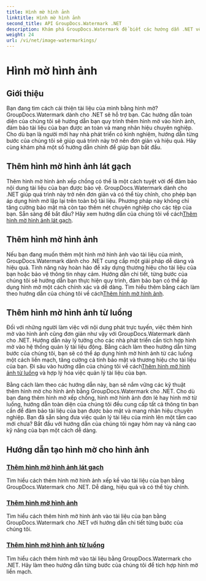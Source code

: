 ```yaml
---
title: Hình mờ hình ảnh
linktitle: Hình mờ hình ảnh
second_title: API GroupDocs.Watermark .NET
description: Khám phá GroupDocs.Watermark để biết các hướng dẫn .NET về cách thêm hình mờ cho hình ảnh. Tìm hiểu các phương pháp từng bước để nâng cao tính bảo mật và thương hiệu cho tài liệu của bạn.
weight: 24
url: /vi/net/image-watermarkings/
---
```


# Hình mờ hình ảnh

## Giới thiệu

Bạn đang tìm cách cải thiện tài liệu của mình bằng hình mờ? GroupDocs.Watermark dành cho .NET sẽ hỗ trợ bạn. Các hướng dẫn toàn diện của chúng tôi sẽ hướng dẫn bạn quy trình thêm hình mờ vào hình ảnh, đảm bảo tài liệu của bạn được an toàn và mang nhãn hiệu chuyên nghiệp. Cho dù bạn là người mới hay nhà phát triển có kinh nghiệm, hướng dẫn từng bước của chúng tôi sẽ giúp quá trình này trở nên đơn giản và hiệu quả. Hãy cùng khám phá một số hướng dẫn chính để giúp bạn bắt đầu.

## Thêm hình mờ hình ảnh lát gạch
Thêm hình mờ hình ảnh xếp chồng có thể là một cách tuyệt vời để đảm bảo nội dung tài liệu của bạn được bảo vệ. GroupDocs.Watermark dành cho .NET giúp quá trình này trở nên đơn giản và có thể tùy chỉnh, cho phép bạn áp dụng hình mờ lặp lại trên toàn bộ tài liệu. Phương pháp này không chỉ tăng cường bảo mật mà còn tạo thêm nét chuyên nghiệp cho các tệp của bạn. Sẵn sàng để bắt đầu? Hãy xem hướng dẫn của chúng tôi về cách[Thêm hình mờ hình ảnh lát gạch](./add-tiled-image-watermark/).

## Thêm hình mờ hình ảnh
 Nếu bạn đang muốn thêm một hình mờ hình ảnh vào tài liệu của mình, GroupDocs.Watermark dành cho .NET cung cấp một giải pháp dễ dàng và hiệu quả. Tính năng này hoàn hảo để xây dựng thương hiệu cho tài liệu của bạn hoặc bảo vệ thông tin nhạy cảm. Hướng dẫn chi tiết, từng bước của chúng tôi sẽ hướng dẫn bạn thực hiện quy trình, đảm bảo bạn có thể áp dụng hình mờ một cách chính xác và dễ dàng. Tìm hiểu thêm bằng cách làm theo hướng dẫn của chúng tôi về cách[Thêm hình mờ hình ảnh](./add-image-watermark/).

## Thêm hình mờ hình ảnh từ luồng
Đối với những người làm việc với nội dung phát trực tuyến, việc thêm hình mờ vào hình ảnh cũng đơn giản như vậy với GroupDocs.Watermark dành cho .NET. Hướng dẫn này lý tưởng cho các nhà phát triển cần tích hợp hình mờ vào hệ thống quản lý tài liệu động. Bằng cách làm theo hướng dẫn từng bước của chúng tôi, bạn sẽ có thể áp dụng hình mờ hình ảnh từ các luồng một cách liền mạch, tăng cường cả tính bảo mật và thương hiệu cho tài liệu của bạn. Đi sâu vào hướng dẫn của chúng tôi về cách[Thêm hình mờ hình ảnh từ luồng](./add-image-watermark-from-stream/) và hợp lý hóa việc quản lý tài liệu của bạn.

Bằng cách làm theo các hướng dẫn này, bạn sẽ nắm vững các kỹ thuật thêm hình mờ cho hình ảnh bằng GroupDocs.Watermark cho .NET. Cho dù bạn đang thêm hình mờ xếp chồng, hình mờ hình ảnh đơn lẻ hay hình mờ từ luồng, hướng dẫn toàn diện của chúng tôi đều cung cấp tất cả thông tin bạn cần để đảm bảo tài liệu của bạn được bảo mật và mang nhãn hiệu chuyên nghiệp. Bạn đã sẵn sàng đưa việc quản lý tài liệu của mình lên một tầm cao mới chưa? Bắt đầu với hướng dẫn của chúng tôi ngay hôm nay và nâng cao kỹ năng của bạn một cách dễ dàng.

## Hướng dẫn tạo hình mờ cho hình ảnh
### [Thêm hình mờ hình ảnh lát gạch](./add-tiled-image-watermark/)
Tìm hiểu cách thêm hình mờ hình ảnh xếp kề vào tài liệu của bạn bằng GroupDocs.Watermark cho .NET. Dễ dàng, hiệu quả và có thể tùy chỉnh.
### [Thêm hình mờ hình ảnh](./add-image-watermark/)
Tìm hiểu cách thêm hình mờ hình ảnh vào tài liệu của bạn bằng GroupDocs.Watermark cho .NET với hướng dẫn chi tiết từng bước của chúng tôi.
### [Thêm hình mờ hình ảnh từ luồng](./add-image-watermark-from-stream/)
Tìm hiểu cách thêm hình mờ vào tài liệu bằng GroupDocs.Watermark cho .NET. Hãy làm theo hướng dẫn từng bước của chúng tôi để tích hợp hình mờ liền mạch.